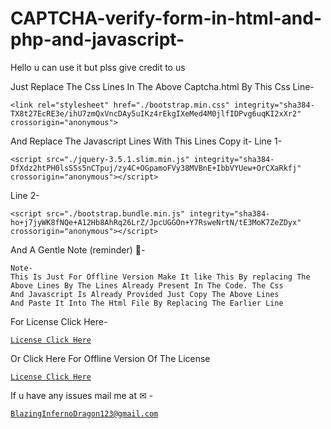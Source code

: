 # CAPTCHA-verify-form-in-html-and-php-and-javascript-
Hello u can use it but plss give credit to us


Just Replace The Css Lines In The Above Captcha.html By This  Css Line-

```
<link rel="stylesheet" href="./bootstrap.min.css" integrity="sha384-TX8t27EcRE3e/ihU7zmQxVncDAy5uIKz4rEkgIXeMed4M0jlfIDPvg6uqKI2xXr2" crossorigin="anonymous">

```

And Replace The Javascript Lines With This Lines Copy it-
Line 1-

```
<script src="./jquery-3.5.1.slim.min.js" integrity="sha384-DfXdz2htPH0lsSSs5nCTpuj/zy4C+OGpamoFVy38MVBnE+IbbVYUew+OrCXaRkfj" crossorigin="anonymous"></script>

```

Line 2-

```
<script src="./bootstrap.bundle.min.js" integrity="sha384-ho+j7jyWK8fNQe+A12Hb8AhRq26LrZ/JpcUGGOn+Y7RsweNrtN/tE3MoK7ZeZDyx" crossorigin="anonymous"></script>

```

And A Gentle Note (reminder) 📝-

```
Note-
This Is Just For Offline Version Make It like This By replacing The 
Above Lines By The Lines Already Present In The Code. The Css
And Javascript Is Already Provided Just Copy The Above Lines
And Paste It Into The Html File By Replacing The Earlier Line

```

For License Click Here-
<a href="https://github.com/BlaizingInfernoDragon123/CAPTCHA-verify-form-in-html-and-php-and-javascript-/blob/dee8a5ae2f73d081f7ccf11fc05d2ba4357d3e69/LICENSE">

```
License Click Here

```
</a>

Or Click Here For Offline Version Of The License 
<a href="./LICENSE">

```
License Click Here

```
</a>

If u have any issues mail me at ✉ -
<a href="mailto:bibhabbarua@gmail.com">

```
BlazingInfernoDragon123@gmail.com

```
</a>













